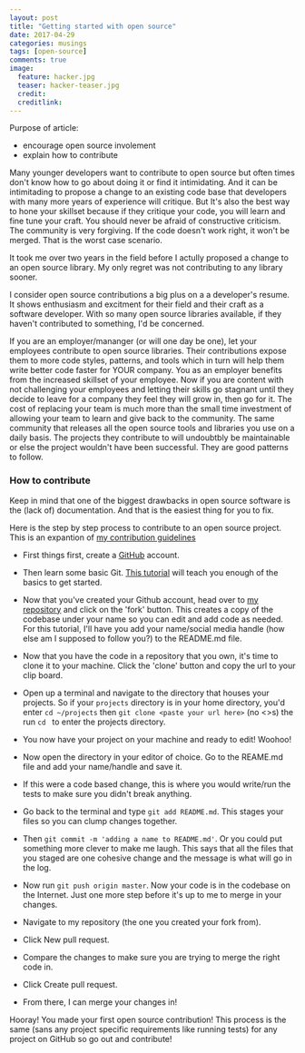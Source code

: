 ```yaml
---
layout: post
title: "Getting started with open source"
date: 2017-04-29
categories: musings
tags: [open-source]
comments: true
image:
  feature: hacker.jpg
  teaser: hacker-teaser.jpg
  credit:
  creditlink:
---
```


Purpose of article:
+ encourage open source involement
+ explain how to contribute


Many younger developers want to contribute to open source but often times don't know how to go about doing it or find it intimidating. And it can be intimitading to propose a change to an existing code base that developers with many more years of experience will critique. But It's also the best way to hone your skillset because if they critique your code, you will learn and fine tune your craft. You should never be afraid of constructive criticism. The community is very forgiving. If the code doesn't work right, it won't be merged. That is the worst case scenario.

It took me over two years in the field before I actully proposed a change to an open source library. My only regret was not contributing to any library sooner.

I consider open source contributions a big plus on a a developer's resume. It shows enthusiasm and excitment for their field and their craft as a software developer. With so many open source libraries available, if they haven't contributed to something, I'd be concerned.

If you are an employer/mananger (or will one day be one), let your employees contribute to open source libraries. Their contributions expose them to more code styles, patterns, and tools which in turn will help them write better code faster for YOUR company. You as an employer benefits from the increased skillset of your employee. Now if you are content with not challenging your employees and letting their skills go stagnant until they decide to leave for a company they feel they will grow in, then go for it. The cost of replacing your team is much more than the small time investment of allowing your team to learn and give back to the community. The same community that releases all the open source tools and libraries you use on a daily basis. The projects they contribute to will undoubtbly be maintainable or else the project wouldn't have been successful. They are good patterns to follow.

### How to contribute

Keep in mind that one of the biggest drawbacks in open source software is the (lack of) documentation. And that is the easiest thing for you to fix.

Here is the step by step process to contribute to an open source project. This is an expantion of [my contribution guidelines](https://github.com/TheOneTheOnlyDavidBrown/contributing_guidelines/blob/master/CONTRIBUTING.md)

- First things first, create a [GitHub](http://github.com) account.

- Then learn some basic Git. [This tutorial](https://try.github.io/levels/1/challenges/1) will teach you enough of the basics to get started.

- Now that you've created your Github account, head over to [my repository]() and click on the 'fork' button. This creates a copy of the codebase under your name so you can edit and add code as needed. For this tutorial, I'll have you add your name/social media handle (how else am I supposed to follow you?) to the README.md file.

- Now that you have the code in a repository that you own, it's time to clone it to your machine. Click the 'clone' button and copy the url to your clip board.

- Open up a terminal and navigate to the directory that houses your projects. So if your `projects` directory is in your home directory, you'd enter `cd ~/projects` then `git clone <paste your url here>` (no <>s) the run `cd ` to enter the projects directory.

- You now have your project on your machine and ready to edit! Woohoo!

- Now open the directory in your editor of choice. Go to the REAME.md file and add your name/handle and save it.

- If this were a code based change, this is where you would write/run the tests to make sure you didn't break anything.

- Go back to the terminal and type `git add README.md`. This stages your files so you can clump changes together.

- Then `git commit -m 'adding a name to README.md'`. Or you could put something more clever to make me laugh. This says that all the files that you staged are one cohesive change and the message is what will go in the log.

- Now run `git push origin master`. Now your code is in the codebase on the Internet. Just one more step before it's up to me to merge in your changes.

- Navigate to my repository (the one you created your fork from).

- Click New pull request.

- Compare the changes to make sure you are trying to merge the right code in.

- Click Create pull request.

- From there, I can merge your changes in!

Hooray! You made your first open source contribution! This process is the same (sans any project specific requirements like running tests) for any project on GitHub so go out and contribute!

